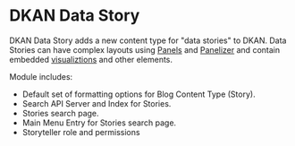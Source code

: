 # DKAN Data Story

DKAN Data Story adds a new content type for "data stories" to DKAN. Data Stories can have complex layouts using [Panels](http://www.drupal.org/project/panels) and [Panelizer](https://www.drupal.org/project/panelizer) and contain embedded [visualiztions](https://github.com/NuCivic/visualization_entity) and other elements.

Module includes:

+ Default set of formatting options for Blog Content Type (Story).
+ Search API Server and Index for Stories.
+ Stories search page.
+ Main Menu Entry for Stories search page.
+ Storyteller role and permissions
